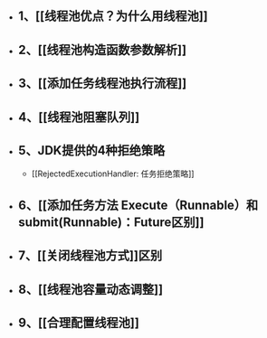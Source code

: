 - ## 1、[[线程池优点？为什么用线程池]]
- ## 2、[[线程池构造函数参数解析]]
- ## 3、[[添加任务线程池执行流程]]
- ## 4、[[线程池阻塞队列]]
- ## 5、JDK提供的4种拒绝策略
	- [[RejectedExecutionHandler: 任务拒绝策略]]
- ## 6、[[添加任务方法 Execute（Runnable）和submit(Runnable)：Future区别]]
- ##  7、[[关闭线程池方式]]区别
- ## 8、[[线程池容量动态调整]]
- ## 9、[[合理配置线程池]]